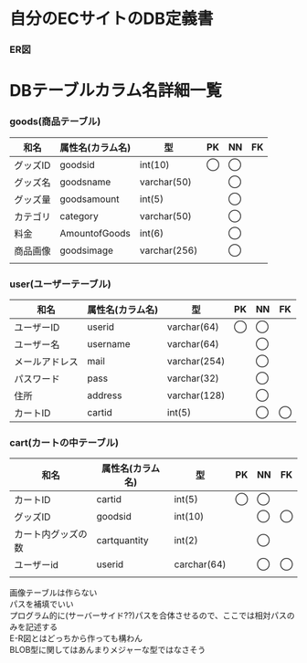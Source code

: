 # 自分のECサイトのDB定義書
### ER図

# DBテーブルカラム名詳細一覧

### goods(商品テーブル)
|和名|属性名(カラム名)|型|PK|NN|FK|
|---|---|---|---|---|---|
|グッズID|goodsid|int(10)|◯|◯||
|グッズ名|goodsname|varchar(50)||◯||
|グッズ量|goodsamount|int(5)||◯||
|カテゴリ|category|varchar(50)||◯||
|料金|AmountofGoods|int(6)||◯||
|商品画像|goodsimage|varchar(256)||◯||/*相対パスを記述する*/
|||||||

### user(ユーザーテーブル)
|和名|属性名(カラム名)|型|PK|NN|FK|
|---|---|---|---|---|---|
|ユーザーID|userid|varchar(64)|◯|◯||
|ユーザー名|username|varchar(64)||◯||
|メールアドレス|mail|varchar(254)||◯||/*RFC5321 4.5.3で規定されている。*/
|パスワード|pass|varchar(32)||◯||
|住所|address|varchar(128)||◯||
|カートID|cartid|int(5)||◯|◯|


### cart(カートの中テーブル)
|和名|属性名(カラム名)|型|PK|NN|FK|
|---|---|---|---|---|---|
|カートID|cartid|int(5)|◯|◯||
|グッズID|goodsid|int(10)||◯|◯|
|カート内グッズの数|cartquantity|int(2)||◯||
|ユーザーid|userid|carchar(64)||◯|◯|
|||||||


画像テーブルは作らない<br>
パスを補填でいい<br>
プログラム的に(サーバーサイド??)パスを合体させるので、ここでは相対パスのみを記述する<br>
E-R図とはどっちから作っても構わん<br>
BLOB型に関してはあんまりメジャーな型ではなさそう<br>
